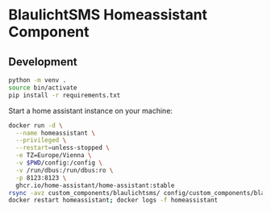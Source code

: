 # BlaulichtSMS Homeassistant Component

## Development

```bash
python -m venv .
source bin/activate
pip install -r requirements.txt
```

Start a home assistant instance on your machine:

```bash
docker run -d \
  --name homeassistant \
  --privileged \
  --restart=unless-stopped \
  -e TZ=Europe/Vienna \
  -v $PWD/config:/config \
  -v /run/dbus:/run/dbus:ro \
  -p 8123:8123 \
  ghcr.io/home-assistant/home-assistant:stable
rsync -avz custom_components/blaulichtsms/ config/custom_components/blaulichtsms/;
docker restart homeassistant; docker logs -f homeassistant
```
